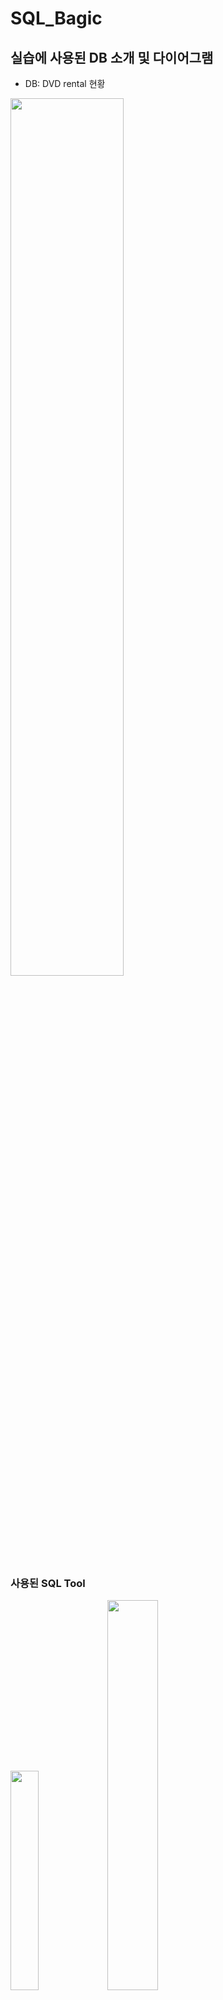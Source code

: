# SQL_Bagic
## 실습에 사용된 DB 소개 및 다이어그램
- DB: DVD rental 현황 
<img src="https://user-images.githubusercontent.com/80456601/131644143-bdb0ddb1-9d2a-4db4-bea9-3a36801d03bd.png" width="60%" height="60%"/>

### 사용된 SQL Tool

<img src="https://user-images.githubusercontent.com/80456601/132934723-317437de-9561-44b9-b2f3-c32b3c7225c1.png" width="30%" height="30%"/> <img src="https://user-images.githubusercontent.com/80456601/132934792-0ccb6408-426b-4ed5-9f02-aaf3e1b994aa.png" width="40%" height="40%"/> 

- SQL 기본 문법 - Postgre SQL (사용 TOOL은 DBeaver)

## [SQL 문법](https://github.com/Ki-Sung/SQL_Bagic/tree/main/SQL_bagic_grammar)
  1) [SELECT 문법](https://www.notion.so/SELECT-229b27f8f01f4d4ca0b32c7b958cf7e0)
  2) [ORDER BY 문법](https://www.notion.so/ORDER-BY-645bfd901fe142b1815c25859d1eeb59)
  3) [SELECT DISTINCT 문법](https://www.notion.so/SELECT-DISTINCT-9a29ab26aaed41cd8b9d24b8433c2152)
  4) [WHERE 절](https://www.notion.so/WHERE-ad7298e682d9478f861984e01335e4be)
  5) [LIMIT 절](https://www.notion.so/LIMIT-590fe61afbf043d6a7d8a8c039fe8996)
  6) [FETCH 절](https://www.notion.so/FETCH-f4ca84a0a6c84c0f8f5a43be09a0859c)
  7) [IN 연산자](https://www.notion.so/IN-5f91ab62a3a945d3a77fcfbbfd905c8b)
  8) [BETWEEN 연산자](https://www.notion.so/BETWEEN-d87b8c75fa8849bb88a095378b21a04f)
  9) [LIKE 연산자](https://www.notion.so/LIKE-019ac5bfd58f47ccbae8b55f7fdf340a)
  10) [IS NULL 연산자](https://mica-sheep-286.notion.site/IS-NULL-8bbcd13243ab4f44bcfea55c9341a78c)
## [실습 문제](https://github.com/Ki-Sung/SQL_Bagic/tree/main/SQL_parctice)
  1) [실습문제 1](https://www.notion.so/d863d5a8544a4e0abe1fa767b29fe34f)
